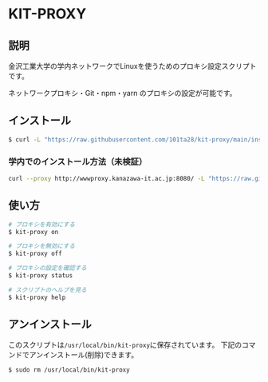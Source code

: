 # KIT-PROXY

## 説明

金沢工業大学の学内ネットワークでLinuxを使うためのプロキシ設定スクリプトです。

ネットワークプロキシ・Git・npm・yarn のプロキシの設定が可能です。

## インストール

```bash
$ curl -L "https://raw.githubusercontent.com/101ta28/kit-proxy/main/install.sh" | bash
```

### 学内でのインストール方法（未検証）
```bash
curl --proxy http://wwwproxy.kanazawa-it.ac.jp:8080/ -L "https://raw.githubusercontent.com/101ta28/kit-proxy/main/install.sh" | bash
```

## 使い方

```bash
# プロキシを有効にする
$ kit-proxy on

# プロキシを無効にする
$ kit-proxy off

# プロキシの設定を確認する
$ kit-proxy status

# スクリプトのヘルプを見る
$ kit-proxy help
```

## アンインストール

このスクリプトは`/usr/local/bin/kit-proxy`に保存されています。
下記のコマンドでアンインストール(削除)できます。

```bash
$ sudo rm /usr/local/bin/kit-proxy
```

